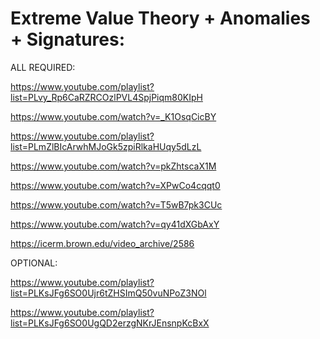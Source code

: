 # Extreme Value Theory + Anomalies + Signatures:

ALL REQUIRED:

https://www.youtube.com/playlist?list=PLvy_Rp6CaRZRCOzlPVL4SpjPiqm80KIpH

https://www.youtube.com/watch?v=_K1OsqCicBY

https://www.youtube.com/playlist?list=PLmZlBIcArwhMJoGk5zpiRlkaHUqy5dLzL

https://www.youtube.com/watch?v=pkZhtscaX1M

https://www.youtube.com/watch?v=XPwCo4cqqt0

https://www.youtube.com/watch?v=T5wB7pk3CUc

https://www.youtube.com/watch?v=qy41dXGbAxY

https://icerm.brown.edu/video_archive/2586

OPTIONAL:

https://www.youtube.com/playlist?list=PLKsJFg6SO0Ujr6tZHSImQ50vuNPoZ3NOl

https://www.youtube.com/playlist?list=PLKsJFg6SO0UgQD2erzgNKrJEnsnpKcBxX
